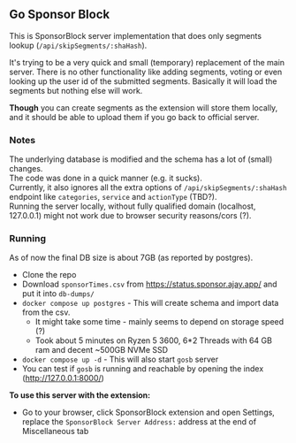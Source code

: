 ## Go Sponsor Block

This is SponsorBlock server implementation that does only segments lookup
(`/api/skipSegments/:shaHash`).  

It's trying to be a very quick and small (temporary) replacement of the main server.
There is no other functionality like adding segments, voting
or even looking up the user id of the submitted segments.
Basically it will load the segments but nothing else will work.

**Though** you can create segments as the extension will store them locally,
and it should be able to upload them if you go back to official server.

### Notes

The underlying database is modified and the schema has a lot of (small) changes.    
The code was done in a quick manner (e.g. it sucks).  
Currently, it also ignores all the extra options of `/api/skipSegments/:shaHash` 
endpoint like `categories`, `service` and `actionType` (TBD?).  
Running the server locally, without fully qualified domain (localhost, 127.0.0.1)
might not work due to browser security reasons/cors (?). 

### Running

As of now the final DB size is about 7GB (as reported by postgres).

- Clone the repo
- Download `sponsorTimes.csv` from https://status.sponsor.ajay.app/ and put it into `db-dumps/`
- `docker compose up postgres` - This will create schema and import data from the csv.
    - It might take some time - mainly seems to depend on storage speed (?)
    - Took about 5 minutes on Ryzen 5 3600, 6*2 Threads with 64 GB ram and decent ~500GB NVMe SSD
- `docker compose up -d` - This will also start `gosb` server
- You can test if `gosb` is running and reachable by opening the index (http://127.0.0.1:8000/)

**To use this server with the extension:**

- Go to your browser, click SponsorBlock extension and open Settings,
  replace the `SponsorBlock Server Address:` address at the end of Miscellaneous tab 
